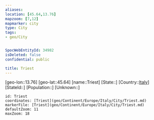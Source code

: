 ```yaml
---
aliases: 
location: [45.64,13.76]
mapzoom: [7,12] 
mapmarker: city 
type: City
tags:
- geo/City


SpocWebEntityId: 34982
isDeleted: false
confidential: public

title: Triest
---
```

[geo-lon::13.76]
[geo-lat::45.64]
[name::Triest]
[State::]
[Country::[Italy](geo/Continent/Europe/Italy.md)]
[StateId::]
[Population::]
[Unknown::]


```leaflet
id: Triest
coordinates: [Triest](geo/Continent/Europe/Italy/City/Triest.md)
markerFile: [Triest](geo/Continent/Europe/Italy/City/Triest.md)
defaultZoom: 11 
maxZoom: 18
```


